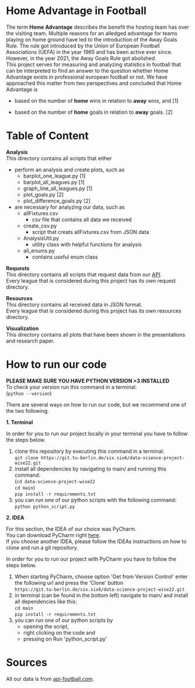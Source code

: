 # Home Advantage in Football

The term **Home Advantage** describes the benefit the hosting team has over the visiting team. Multiple reasons for an alledged advantage for teams playing on home ground have led to the introduction of the Away Goals Rule. The rule got introduced by the Union of European Football Associations (UEFA) in the year 1965 and has been active ever since. However, in the year 2021, the Away Goals Rule got abolished.  
This project serves for measuring and analyzing statistics in football that can be interpreted to find an answer to the question whether Home Advantage exists in professional european football or not. We have approached this matter from two perspectives and concluded that Home Advantage is

- based on the number of **home** wins in relation to **away** wins, and [1]

- based on the number of **home** goals in relation to **away** goals. [2]

# Table of Content

**Analysis**  
This directory contains all scripts that either

- perform an analysis and create plots, such as  
    - barplot_one_league.py [1]
    - barplot_all_leagues.py [1]
    - graph_line_all_leagues.py [1]
    - plot_goals.py [2]
    - plot_difference_goals.py [2]  
- are necessary for analyzing our data, such as
    - allFixtures.csv
        - csv file that contains all data we received
    - create_csv.py
        - script that creats allFixtures.csv from JSON data
    - AnalysisUtil.py
        - utility class with helpful functions for analysis
    - all_enums.py
        - contains useful enum class

**Requests**   
This directory contains all scripts that request data from our [API](https://www.api-football.com/).  
Every league that is considered during this project has its own request directory.

**Resources**  
This directory contains all received data in JSON format.  
Every league that is considered during this project has its own resources directory.

**Visualization**  
This directory contains all plots that have been shown in the presentations and research paper.

# How to run our code

**PLEASE MAKE SURE YOU HAVE PYTHON VERSION >3 INSTALLED**  
To check your version run this command in a terminal:  
(`python --version`)

There are several ways on how to run our code, but we recommend one of the two following.

**1. Terminal**  

In order for you to run our project locally in your terminal you have to follow the steps below.  

1. clone this repository by executing this command in a terminal:  
`git clone https://git.tu-berlin.de/six.six6/data-science-project-wise22.git`
2. install all dependencies by navigating to main/ and running this command:  
(`cd data-science-project-wise22`  
`cd main`)  
`pip install -r requirements.txt`  
3. you can run one of our python scripts with the following command:  
`python python_script.py` 

**2. IDEA**

For this section, the IDEA of our choice was PyCharm.  
You can download PyCharm right [here](https://www.jetbrains.com/pycharm/download/).  
If you choose another IDEA, please follow the IDEAs instructions on how to clone and run a git repository.

In order for you to run our project with PyCharm you have to follow the steps below.

1. When starting PyCharm, choose option 'Get from Version Control' enter the following url and press the 'Clone' button  
`https://git.tu-berlin.de/six.six6/data-science-project-wise22.git`  
2. in terminal (can be found in the bottom left) navigate to main/ and install all dependencies like this:  
`cd main`  
`pip install -r requirements.txt`  
3. you can run one of our python scripts by  
    - opening the script, 
    - right clicking on the code and 
    - pressing on Run 'python_script.py'

# Sources

All our data is from [api-football.com](api-football.com). 
